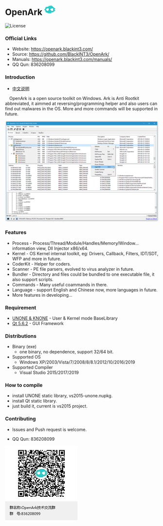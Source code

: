 # OpenArk ![image](doc/resources/logo.png)

![License](https://img.shields.io/badge/License-LGPL-green.svg)

### Official Links
* Website: https://openark.blackint3.com/
* Source: https://github.com/BlackINT3/OpenArk/
* Manuals: https://openark.blackint3.com/manuals/
* QQ Qun: 836208099

### Introduction
* [中文说明](https://github.com/BlackINT3/OpenArk/blob/master/doc/README-zh.md)

&ensp;&ensp;OpenArk is a open source toolkit on Windows. Ark is Anti Rootkit abbreviated, it aimmed at reversing/programming helper and also users can find out malwares in the OS. More and more commands will be supported in future.

![image](doc/resources/snapshot-en-v102.png)

### Features
* Process - Process/Thread/Module/Handles/Memory/Window... information view, Dll Injector x86/x64.
* Kernel - OS Kernel internal toolkit, eg: Drivers, Callback, Filters, IDT/SDT, WFP and more in future.
* CoderKit - Helper for coders.
* Scanner - PE file parsers, evolved to virus analyzer in future.
* Bundler - Directory and files could be bundled to one executable file, it also support scripts.
* Commands - Many useful coammands in there.
* Language - support English and Chinese now, more languages in future.
* More features in developing...

### Requirement
* [UNONE & KNONE](https://github.com/BlackINT3/none) - User & Kernel mode BaseLibrary
* [Qt 5.6.2](https://download.qt.io/official_releases/qt/5.6/5.6.2/) - GUI Framework

### Distributions
* Binary (exe)
  * one binary, no dependence, support 32/64 bit.
* Supported OS
  * Windows XP/2003/Vista/7/2008/8/8.1/2012/10/2016/2019
* Supported Compiler
  * Visual Studio 2015/2017/2019

### How to compile
* install UNONE static library, vs2015-unone.nupkg.
* install Qt static library.
* just build it, current is vs2015 project.

### Contributing
  * Issues and Push request is welcome.

  * QQ Qun: 836208099

  ![](doc/resources/qq-qun.png)